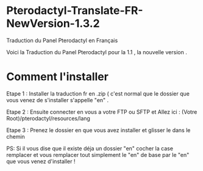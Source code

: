 # Pterodactyl-Translate-FR-NewVersion-1.3.2
Traduction du Panel Pterodactyl en Français

Voici la Traduction du Panel Pterodactyl pour la 1.1 , la nouvelle version .

# Comment l'installer

Etape 1 :
Installer la traduction fr en .zip ( c'est normal que le dossier que vous venez de s'installer s'appelle "en" .

Etape 2 :
Ensuite connecter en vous a votre FTP ou SFTP et Allez ici : (Votre Root)/pterodactyl/resources/lang

Etape 3 :
Prenez le dossier en que vous avez installer et glisser le dans le chemin

PS: Si il vous dise que il existe déja un dossier "en" cocher la case remplacer et vous remplacer tout simplement le "en" de base par le "en" que vous venez d'installer !
